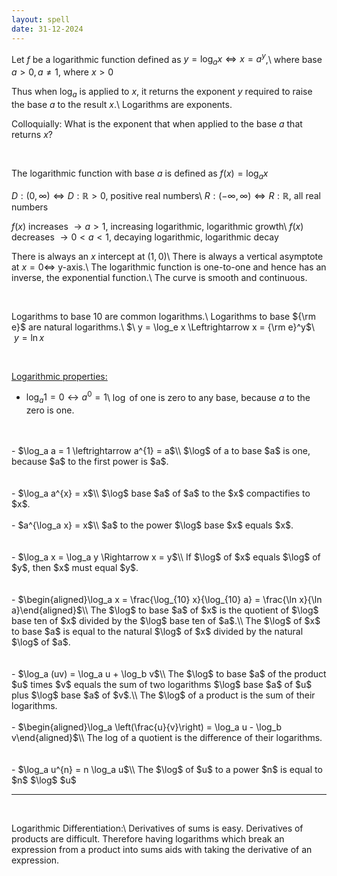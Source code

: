 ```yaml
---
layout: spell
date: 31-12-2024
---
```


Let $f$ be a logarithmic function defined as $y = \log_a x \Leftrightarrow x = a^{y}$,\\
where base $a > 0, a \ne 1$, where $x > 0$

Thus when $\log_a$ is applied to $x$, it returns the exponent $y$ required to raise the base $a$ to the result $x$.\\
Logarithms are exponents.

Colloquially: What is the exponent that when applied to the base $a$ that returns $x$?

<br>

The logarithmic function with base $a$ is defined as $f(x) = \log_a x$

$D : (0, \infty) \Leftrightarrow D : \mathbb{R} > 0$, positive real numbers\\
$R : (-\infty, \infty) \Leftrightarrow R : \mathbb{R}$, all real numbers

$f(x)$ increases $\rightarrow a > 1$, increasing logarithmic, logarithmic growth\\
$f(x)$ decreases $\rightarrow 0 < a < 1$, decaying logarithmic, logarithmic decay

There is always an $x$ intercept at $(1,0)$\\
There is always a vertical asymptote at $x = 0 \Leftrightarrow$ y-axis.\\
The logarithmic function is one-to-one and hence has an inverse, the exponential function.\\
The curve is smooth and continuous.

<br>

Logarithms to base 10 are common logarithms.\\
Logarithms to base ${\rm e}$ are natural logarithms.\\
$\ y = \log_e x \Leftrightarrow x = {\rm e}^y$\\
$\ y = \ln x$ 

<br>

<u>Logarithmic properties:</u>
- $\log_a 1 = 0 \leftrightarrow a^{0} = 1$\\
$\log$ of one is zero to any base, because $a$ to the zero is one. 
<br>
<br>
- $\log_a a = 1 \leftrightarrow a^{1} = a$\\
$\log$ of a to base $a$ is one, because $a$ to the first power is $a$.
<br>
<br>
<br>
- $\log_a a^{x} = x$\\
$\log$ base $a$ of $a$ to the $x$ compactifies to $x$.
<br>
<br>
- $a^{\log_a x} = x$\\
$a$ to the power $\log$ base $x$ equals $x$.
<br>
<br>
<br>
- $\log_a x = \log_a y \Rightarrow x = y$\\
If $\log$ of $x$ equals $\log$ of $y$, then $x$ must equal $y$.
<br>
<br>
<br>
- $\begin{aligned}\log_a x = \frac{\log_{10} x}{\log_{10} a} = \frac{\ln x}{\ln a}\end{aligned}$\\
The $\log$ to base $a$ of $x$ is the quotient of $\log$ base ten of $x$ divided by the $\log$ base ten of $a$.\\
The $\log$ of $x$ to base $a$ is equal to the natural $\log$ of $x$ divided by the natural $\log$ of $a$.
<br>
<br>
<br>
- $\log_a (uv) = \log_a u + \log_b v$\\
The $\log$ to base $a$ of the product $u$ times $v$ equals the sum of two logarithms $\log$ base $a$ of $u$ plus $\log$ base $a$ of $v$.\\
The $\log$ of a product is the sum of their logarithms.
<br>
<br>
- $\begin{aligned}\log_a \left(\frac{u}{v}\right) = \log_a u - \log_b v\end{aligned}$\\
The log of a quotient is the difference of their logarithms.
<br>
<br>
<br>
- $\log_a u^{n} = n \log_a u$\\
The $\log$ of $u$ to a power $n$ is equal to $n$ $\log$ $u$

<br>

---

<br>

Logarithmic Differentiation:\\
Derivatives of sums is easy.  Derivatives of products are difficult.  Therefore having logarithms which break an expression from a product into sums aids with taking the derivative of an expression.